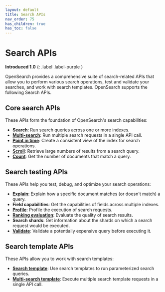 ```yaml
---
layout: default
title: Search APIs
nav_order: 75
has_children: true
has_toc: false
---
```


# Search APIs
**Introduced 1.0**
{: .label .label-purple }

OpenSearch provides a comprehensive suite of search-related APIs that allow you to perform various search operations, test and validate your searches, and work with search templates. OpenSearch supports the following Search APIs.

## Core search APIs

These APIs form the foundation of OpenSearch's search capabilities:

- **[Search]({{site.url}}{{site.baseurl}}/api-reference/search-apis/search/)**: Run search queries across one or more indexes.
- **[Multi-search]({{site.url}}{{site.baseurl}}/api-reference/search-apis/multi-search/)**: Run multiple search requests in a single API call.
- **[Point in time]({{site.url}}{{site.baseurl}}/search-plugins/searching-data/point-in-time-api/)**: Create a consistent view of the index for search operations.
- **[Scroll]({{site.url}}{{site.baseurl}}/api-reference/search-apis/scroll/)**: Retrieve large numbers of results from a search query.
- **[Count]({{site.url}}{{site.baseurl}}/api-reference/search-apis/count/)**: Get the number of documents that match a query.

## Search testing APIs

These APIs help you test, debug, and optimize your search operations:

- **[Explain]({{site.url}}{{site.baseurl}}/api-reference/search-apis/explain/)**: Explain how a specific document matches (or doesn't match) a query.
- **Field capabilities**: Get the capabilities of fields across multiple indexes.
- **[Profile]({{site.url}}{{site.baseurl}}/api-reference/search-apis/profile/)**: Profile the execution of search requests.
- **[Ranking evaluation]({{site.url}}{{site.baseurl}}/api-reference/search-apis/rank-eval/)**: Evaluate the quality of search results.
- **Search shards**: Get information about the shards on which a search request would be executed.
- **[Validate]({{site.url}}{{site.baseurl}}/api-reference/search-apis/validate/)**: Validate a potentially expensive query before executing it.

## Search template APIs

These APIs allow you to work with search templates:

- **[Search template]({{site.url}}{{site.baseurl}}/api-reference/search-apis/search-template/)**: Use search templates to run parameterized search queries.
- **[Multi-search template]({{site.url}}{{site.baseurl}}/api-reference/search-apis/msearch-template/)**: Execute multiple search template requests in a single API call.
